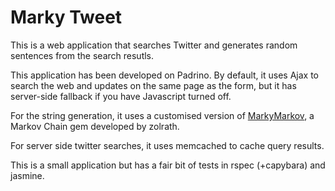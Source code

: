 # Marky Tweet #

This is a web application that searches Twitter and generates random sentences from the search resutls.

This application has been developed on Padrino.
By default, it uses Ajax to search the web and updates on the same page as the form, but it has server-side fallback if you have Javascript turned off.

For the string generation, it uses a customised version of [MarkyMarkov](https://github.com/zolrath/marky_markov), a Markov Chain gem developed by zolrath.

For server side twitter searches, it uses memcached to cache query results.

This is a small application but has a fair bit of tests in rspec (+capybara) and jasmine.

